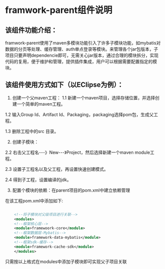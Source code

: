 # framwork-parent组件说明


## 该组件功能介绍：
framwork-parent使用了maven多模块功能引入了许多子模块功能，如mybatis对数据的分页等处理、缓存管理、auth单点登录等模块。来管理各个jar包版本，子项目只要声明dependencie即可，无需关心jar版本，通过合理的模块拆分，实现代码的复用，便于维护和管理，提供插件集成，用户可以根据需要配置指定的模块。


## 该组件使用方式如下（以EClipse为例）：
1. 创建一个父maven工程：
1.1 新建一个maven项目，选择存储位置，并选择创建一个简单的maven工程。

1.2 输入Group Id、Artifact Id、Packaging，packaging选择pom包，生成父工程。

1.3 删除工程中的src 目录。

2. 创建子模块：

2.2 右击父工程名---》New---》Project，然后选择新建一个maven module工程。

2.3 设置子工程名以及父工程，再设置快速创建模式。

2.4 得到子工程，设置编译的jdk。

3. 配置个模块的依赖：在parent项目的pom.xml中建立依赖管理 

在该工程pom.xml中添加如下:
```xml

	<!--将子模块对父级项目进行关联-->
	<modules>
	<!--框架核心层-->
	<module>framewoork-core</module>
	<!--框架数据层-Mybatis-->
	<module>framework-data-mybatis</module>
	<!--框架sdk-缓存-->
	<module>framework-cache-sdk</module>
	</modules>
```
只需按以上格式在modules中添加子模块即可实现父子项目关联  